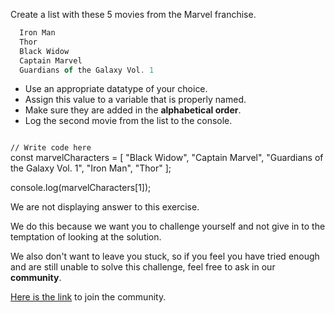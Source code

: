Create a list with
these 5 movies from the
Marvel franchise.
```js
  Iron Man
  Thor
  Black Widow
  Captain Marvel
  Guardians of the Galaxy Vol. 1
```
- Use an appropriate datatype of your choice.
- Assign this value to a variable that is properly named.
- Make sure they are added in the **alphabetical order**.
- Log the second movie from the list to the console.

<codeblock language="javascript" type="exercise" testMode="fixedInput" showSolution="false">
<code>
// Write code here
</code>
<solution>
const marvelCharacters = [
  "Black Widow",
  "Captain Marvel",
  "Guardians of the Galaxy Vol. 1",
  "Iron Man",
  "Thor"
];

console.log(marvelCharacters[1]);
</solution>
</codeblock>

We are not displaying answer to this exercise.

We do this because we want you to challenge yourself
and
not give in to the temptation of looking at the solution.

We also don't want to leave you stuck, so if you feel
you have tried enough and are still unable to solve
this challenge, feel free to ask in our **community**.

[Here is the link](https://bigbinaryacademy.slack.com/join/shared_invite/zt-23dvxwolx-U9LYYbv4ycmODEA1cbNFgA#/shared-invite/email) to join the community.
